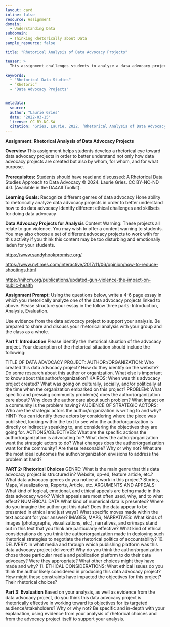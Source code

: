 ```yaml
---
layout: card
inline: false
resource: Assignment
domain:
  - Understanding Data
subdomain:
  - Thinking Rhetorically about Data
sample_resource: false

title: "Rhetorical Analysis of Data Advocacy Projects"

teaser: >
  This assignment challenges students to analyze a data advocacy project in order to deepen their abilities to identify the rhetorical situations of data advocacy projects and understand how they are rhetorically designed to meet a community’s or organizations’ advocacy goals.

keywords:
  - "Rhetorical Data Studies"
  - “Rhetoric”
  - "Data Advocacy Projects"


metadata:
  source: 
  author: "Laurie Gries"
  date: "2022-03-15"
  license: CC BY-NC-SA
  citation: "Gries, Laurie. 2022. ‘Rhetorical Analysis of Data Advocacy Projects.’ Data Advocacy for All, University of Colorado Boulder."
---
```


**Assignment: Rhetorical Analysis of Data Advocacy Projects**

**Overview**
This assignment helps students develop a rhetorical eye toward data advocacy projects in order to better understand not only how data advocacy projects are created but also by whom, for whom, and for what purpose.

**Prerequisites:**
Students should have read and discussed: A Rhetorical Data Studies Approach to Data Advocacy © 2024. Laurie Gries. CC BY-NC-ND 4.0. (Available in the DA4All Toolkit).

**Learning Goals:**
Recognize different genres of data advocacy
Hone ability to rhetorically analyze data advocacy projects in order to better understand how to do data advocacy
Identify different ethical challenges and skillsets for doing data advocacy

**Data Advocacy Projects for Analysis**
Content Warning: These projects all relate to gun violence. You may wish to offer a content warning to students. You may also choose a set of different advocacy projects to work with for this activity if you think this content may be too disturbing and emotionally laden for your students.

https://www.sandyhookpromise.org/

https://www.nytimes.com/interactive/2017/11/06/opinion/how-to-reduce-shootings.html

https://nihcm.org/publications/updated-gun-violence-the-impact-on-public-health

**Assignment Prompt:**
Using the questions below, write a 4-6 page essay in which you rhetorically analyze one of the data advocacy projects linked to above. Please structure your essay in the follow three parts: Introduction, Analysis, Evaluation. 

Use evidence from the data advocacy project to support your analysis. Be prepared to share and discuss your rhetorical analysis with your group and the class as a whole.

**Part 1: Introduction**
Please identify the rhetorical situation of the advocacy project. Your description of the rhetorical situation should include the following:

TITLE OF DATA ADVOCACY PROJECT:
AUTHOR:/ORGANIZATION: Who created this data advocacy project? How do they identify on the website? Do some research about this author or organization. What else is important to know about this author/organization?
KAIROS: When was this advocacy project created? What was going on culturally, socially, and/or politically at the time when the organization embarked on this project?
PROBLEM: What specific and pressing community problem(s) does the author/organization care about? Why does the author care about such problem? What impact on a community is the problem having?
AUDIENCE OF STRATEGIC ACTORS: Who are the strategic actors the author/organization is writing to and why? HINT: You can identify these actors by considering where the piece was published, looking within the text to see who the author/organization is directly or indirectly speaking to, and considering the objectives they are going for. 
ACTIONS/OBJECTIVES: What are the specific actions the author/organization is advocating for? What does the author/organization want the strategic actors to do? What changes does the author/organization want for the community? Are these reasonable? Why or why not? What are the most ideal outcomes the author/organization envisions to address the problem at hand?

**PART 2: Rhetorical Choices**
GENRE: What is the main genre that this data advocacy project is structured in? Website, op-ed, feature article, etc.? What data advocacy genres do you notice at work in this project? Stories, Maps, Visualizations, Reports, Article, etc. 
ARGUMENTS AND APPEALS: What kind of logical, emotional, and ethical appeals are being made in this data advocacy work? Which appeals are most often used, why, and to what effect?
NUMERICAL DATA What kind of numerical data is presented? Where do you imagine the author got this data? Does the data appear to be presented in ethical and just ways? What specific moves made within the text account for your answer?
IMAGES, MAPS, NARRATIVES: What kinds of images (photographs, visualizations, etc.), narratives, and or/maps stand out in this text that you think are particularly effective? What kind of ethical considerations do you think the author/organization made in deploying such rhetorical strategies to negotiate the rhetorical politics of accountability?
    10. DELIVERY: In what media and through which publishing 
platform was this data advocacy project delivered? Why 
do you think the author/organization chose those 
particular media and publication platform to do their data advocacy? Were they appropriate? What other choices might they have made and why?
     11. ETHICAL CONSIDERATIONS: What ethical issues do you 
think the author likely considered in producing this data 
advocacy project? How might these constraints have impacted the objectives for this project? Their rhetorical choices? 

**Part 3: Evaluation**
Based on your analysis, as well as evidence from the data advocacy project, do you think this data advocacy project is rhetorically effective in working toward its objectives for its targeted audience/stakeholders? Why or why not? Be specific and in-depth with your explanation, using evidence from your analysis of rhetorical choices and from the advocacy project itself to support your analysis. 
